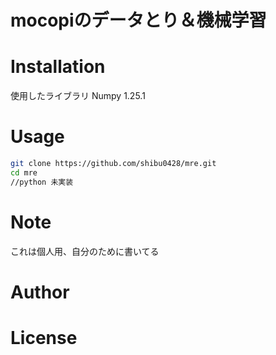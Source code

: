 # mocopiのデータとり＆機械学習

# Installation
使用したライブラリ
Numpy 1.25.1


# Usage

```bash
git clone https://github.com/shibu0428/mre.git
cd mre
//python 未実装
```

# Note
これは個人用、自分のために書いてる
# Author

# License
